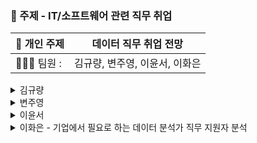 ### 📝 주제 -  IT/소프트웨어 관련 직무 취업

| 📄 개인 주제 | 데이터 직무 취업 전망 |
| --- | --- |
| 🙍🏻‍♂️ 팀원 :  | 김규량, 변주영, 이윤서, 이화은 |

<details>
<summary> 김규량
</summary>
<div markdown="1">

</div>
</details>

<details>
<summary> 변주영
</summary>
<div markdown="1">

</div>
</details>


<details>
<summary> 이윤서
</summary>
<div markdown="1">

</div>
</details>



<details>
<summary>  이화은 - 기업에서 필요로 하는 데이터 분석가 직무 지원자 분석
</summary>
<div markdown="1">


<br>

✏  **서론 :** 

- 데이터 분석가 직무 취업을 준비하기 위해서 필요한 내용 분석. 자료 설명

✏  **본론 :** 

- 데이터 분석가 인력 수 추세 (최근 5년 자료)
  ![image](https://github.com/Skylee0310/KDT_PUBLIC_DATA/assets/155412049/551cad9a-c58d-4908-9b75-e2089a99ec68)
	- 데이터산업의 데이터 직무별 인력 현황 : 전체 분석가 인력 수 및 데이터 분석가 변화 추이 분석
   	![image](https://github.com/Skylee0310/KDT_PUBLIC_DATA/assets/155412049/10615103-18eb-4b6f-8a28-74d4df61bd45)

- 기업에서 필요 인재상 변화 (최근 5년 자료)
  ![image](https://github.com/Skylee0310/KDT_PUBLIC_DATA/assets/155412049/4a929c77-3531-4d66-82de-51a5ab90781d)
  ![image](https://github.com/Skylee0310/KDT_PUBLIC_DATA/assets/155412049/5bdbd2d2-4361-4aa8-a6ad-25cdae12c790)

- 우대 기술 및 자격증 (최근 3년 자료)
    - 데이터 산업 필요 인력 채용 시 우대 기술
      ![image](https://github.com/Skylee0310/KDT_PUBLIC_DATA/assets/155412049/134d4d54-cc8d-4826-8dc6-2e87b689f93e)
      - 2020 - 2022년 기업 필요 인력 채용 시 우대 기술 상위 5개 항목 추출
      	- 2020
      	  ![image](https://github.com/Skylee0310/KDT_PUBLIC_DATA/assets/155412049/b497090f-b437-45c6-8daa-00a48a31c0b3)
	- 2021
   	  ![image](https://github.com/Skylee0310/KDT_PUBLIC_DATA/assets/155412049/66867e1f-fe28-4af8-8797-eb2ce0c88949)
   	- 2022
   	  ![image](https://github.com/Skylee0310/KDT_PUBLIC_DATA/assets/155412049/995cef54-e6fe-4b0e-9d82-764a7475fd8a)
	- 2020 - 2022년 기업 필요 인력 채용 시 우대 자격증 상위 5개 항목 추출
   	- 2020년
   	  ![image](https://github.com/Skylee0310/KDT_PUBLIC_DATA/assets/155412049/1d9fdfa6-a03b-4be3-a6b8-f746fd6160ee)
	- 2021년
   	  ![image](https://github.com/Skylee0310/KDT_PUBLIC_DATA/assets/155412049/5809ca5b-5956-47f2-a371-2fd48b70a733)

	- 2022년
   	  ![image](https://github.com/Skylee0310/KDT_PUBLIC_DATA/assets/155412049/7e3cbb3c-ce35-4eb3-9a66-4b5a11561d79)


 ✏  **결론 :**

- 데이터 직무 전체 인력 증가세 데이터 분석가 직무 인력 역시 같은 추이를 보이고 있음.
- 데이터 산업 규모의 확대에 따른 데이터 직무 관련 필요 인력 증가세.
- 기업에서는 현재 데이터 분석 기술을, 해를 거듭할 수록 SQL 프로그래밍 기술, 자격증 부문에서는 정보처리 자격증을 가장 우대

   
  
</div>
</details>

